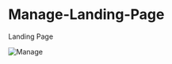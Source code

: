 # Manage-Landing-Page
Landing Page

![Manage](https://media-exp1.licdn.com/dms/image/C4D22AQEBe4z_wBy8GQ/feedshare-shrink_1280/0/1615333535886?e=1618444800&v=beta&t=BAaw6fwlS9f3NE6hsaZmI3A-ugn_5JnmKwT41MjOcgA)
